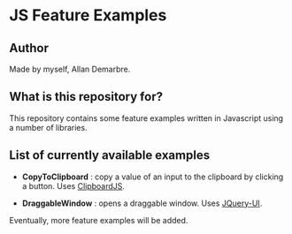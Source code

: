# JS Feature Examples #

## Author ##

Made by myself, Allan Demarbre.

## What is this repository for? ##

This repository contains some feature examples written in Javascript using a number of libraries.

## List of currently available examples ##

* __CopyToClipboard__ : copy a value of an input to the clipboard by clicking a button. Uses [ClipboardJS](https://clipboardjs.com/).

* __DraggableWindow__ : opens a draggable window. Uses [JQuery-UI](https://jqueryui.com/).

Eventually, more feature examples will be added.
